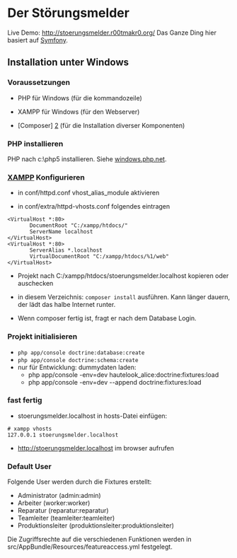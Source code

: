 # Der Störungsmelder

Live Demo: http://stoerungsmelder.r00tmakr0.org/
Das Ganze Ding hier basiert auf [Symfony][1].

## Installation unter Windows
### Voraussetzungen

  * PHP für Windows (für die kommandozeile)

  * XAMPP für Windows (für den Webserver)

  * [Composer] [2] (für die Installation diverser Komponenten)

### PHP installieren
PHP nach c:\php5 installieren. Siehe [windows.php.net][3].

### [XAMPP][4] Konfigurieren

  * in conf/httpd.conf vhost_alias_module aktivieren

  * in conf/extra/httpd-vhosts.conf folgendes eintragen
```
<VirtualHost *:80>
       DocumentRoot "C:/xampp/htdocs/"
       ServerName localhost
</VirtualHost>
<VirtualHost *:80>
       ServerAlias *.localhost
       VirtualDocumentRoot "C:/xampp/htdocs/%1/web"
</VirtualHost>
```
  * Projekt nach C:/xampp/htdocs/stoerungsmelder.localhost kopieren oder auschecken

  * in diesem Verzeichnis: `composer install` ausführen. Kann länger dauern, der lädt das halbe Internet runter.

  * Wenn composer fertig ist, fragt er nach dem Database Login.

### Projekt initialisieren

  * `php app/console doctrine:database:create`
  * `php app/console doctrine:schema:create`
  * nur für Entwicklung: dummydaten laden:
    * php app/console -env=dev hautelook_alice:doctrine:fixtures:load
    * php app/console -env=dev --append doctrine:fixtures:load

### fast fertig

  * stoerungsmelder.localhost in hosts-Datei einfügen:
```
# xampp vhosts
127.0.0.1 stoerungsmelder.localhost
```

  * http://stoerungsmelder.localhost im browser aufrufen

### Default User
Folgende User werden durch die Fixtures erstellt:

  * Administrator (admin:admin)
  * Arbeiter (worker:worker)
  * Reparatur (reparatur:reparatur)
  * Teamleiter (teamleiter:teamleiter)
  * Produktionsleiter (produktionsleiter:produktionsleiter)

Die Zugriffsrechte auf die verschiedenen Funktionen werden in  src/AppBundle/Resources/featureaccess.yml festgelegt.


[1]:  https://symfony.com/doc/2.7/book/
[2]:  https://getcomposer.org/Composer-Setup.exe
[3]:  http://windows.php.net/download/
[4]:  https://www.apachefriends.org/de/download.html
